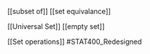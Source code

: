 [[subset of]]
[[set equivalance]]

[[Universal Set]]
[[empty set]]

[[Set operations]]
#STAT400_Redesigned
